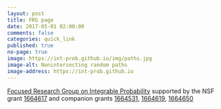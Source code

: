 ```yaml
---
layout: post
title: FRG page
date: 2017-05-01 02:00:00
comments: false
categories: quick_link
published: true
no-page: true
image: https://int-prob.github.io/img/paths.jpg
image-alt: Nonintersecting random paths
image-address: https://int-prob.github.io
---
```


<a href="https://int-prob.github.io/" target="_blank">Focused Research Group on Integrable Probability</a>
supported by the NSF grant <a href="https://www.nsf.gov/awardsearch/showAward?AWD_ID=1664617" target="_blank">1664617</a> and companion grants
                        <a href="https://www.nsf.gov/awardsearch/showAward?AWD_ID=1664531" target="_blank">1664531</a>,
                        <a href="https://www.nsf.gov/awardsearch/showAward?AWD_ID=1664619" target="_blank">1664619</a>,
                        <a href="https://www.nsf.gov/awardsearch/showAward?AWD_ID=1664650" target="_blank">1664650</a>
